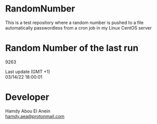 # RandomNumber    
This is a test repository where a random number is pushed to a file automatically passwordless from a cron job in my Linux CentOS server    
# Random Number of the last run   
9263
      
Last update (GMT +1)    
03/14/22 18:00:01
# Developer    
Hamdy Abou El Anein   
hamdy.aea@protonmail.com

